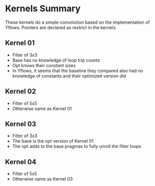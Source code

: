 # Kernels Summary
These kernels do a simple convolution based on the implementation of Yflows.
Pointers are declared as restrict in the kernels.

## Kernel 01

 - Filter of 3x3
 - Base has no knowledge of loop trip counts
 - Opt knows their constant sizes
 - In Yflows, it seems that the baseline they compared also had no knowledge of constants and their optimized version did

## Kernel 02
 - Filter of 5x5
 - Otherwise same as Kernel 01

## Kernel 03

 - Filter of 3x3
 - The base is the opt version of Kernel 01
 - The opt adds to the base pragmas to fully unroll the filter loops

## Kernel 04

 - Filter of 5x5
 - Otherwise same as Kernel 03

